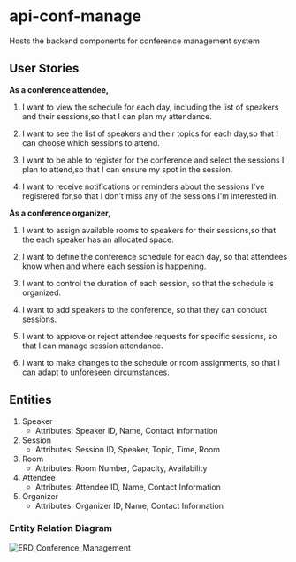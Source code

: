 # api-conf-manage

Hosts the backend components for conference management system

## User Stories

**As a conference attendee,**

1. I want to view the schedule for each day, including the list of speakers and their sessions,so that I can plan my attendance.

2. I want to see the list of speakers and their topics for each day,so that I can choose which sessions to attend.

3. I want to be able to register for the conference and select the sessions I plan to attend,so that I can ensure my spot in the session.

4. I want to receive notifications or reminders about the sessions I've registered for,so that I don't miss any of the sessions I'm interested in.

**As a conference organizer,**

1. I want to assign available rooms to speakers for their sessions,so that the each speaker has an allocated space.

2. I want to define the conference schedule for each day, so that attendees know when and where each session is happening.

3. I want to control the duration of each session, so that the schedule is organized.

4. I want to add speakers to the conference, so that they can conduct sessions.

5. I want to approve or reject attendee requests for specific sessions, so that I can manage session attendance.

6. I want to make changes to the schedule or room assignments, so that I can adapt to unforeseen circumstances.

## Entities

1. Speaker
   - Attributes: Speaker ID, Name, Contact Information
2. Session
   - Attributes: Session ID, Speaker, Topic, Time, Room
3. Room
   - Attributes: Room Number, Capacity, Availability
4. Attendee
   - Attributes: Attendee ID, Name, Contact Information
5. Organizer
   - Attributes: Organizer ID, Name, Contact Information

### Entity Relation Diagram

![ERD_Conference_Management](https://github.com/Sobikanth/api-conf-manage/assets/77259477/88238175-4653-49e0-bfae-48ade3da07d6)

